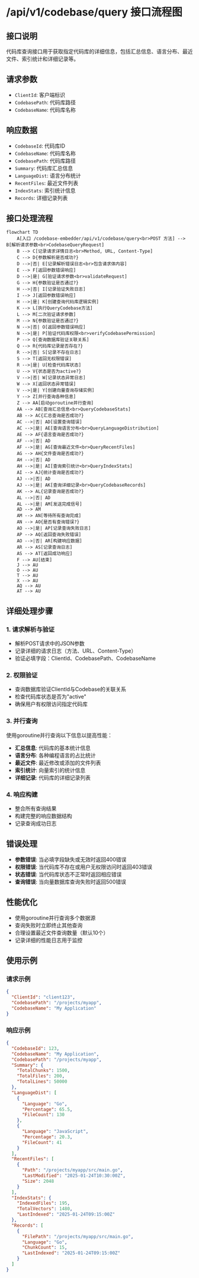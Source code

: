 # /api/v1/codebase/query 接口流程图

## 接口说明
代码库查询接口用于获取指定代码库的详细信息，包括汇总信息、语言分布、最近文件、索引统计和详细记录等。

## 请求参数
- `ClientId`: 客户端标识
- `CodebasePath`: 代码库路径
- `CodebaseName`: 代码库名称

## 响应数据
- `CodebaseId`: 代码库ID
- `CodebaseName`: 代码库名称
- `CodebasePath`: 代码库路径
- `Summary`: 代码库汇总信息
- `LanguageDist`: 语言分布统计
- `RecentFiles`: 最近文件列表
- `IndexStats`: 索引统计信息
- `Records`: 详细记录列表

## 接口处理流程

```mermaid
flowchart TD
    A[入口 /codebase-embedder/api/v1/codebase/query<br>POST 方法] --> B[解析请求参数<br>CodebaseQueryRequest]
    B --> C[记录请求详情日志<br>Method, URL, Content-Type]
    C --> D{参数解析是否成功?}
    D -->|否| E[记录解析错误日志<br>包含请求体内容]
    E --> F[返回参数错误响应]
    D -->|是| G[验证请求参数<br>validateRequest]
    G --> H{参数验证是否通过?}
    H -->|否| I[记录验证失败日志]
    I --> J[返回参数错误响应]
    H -->|是| K[创建查询代码库逻辑实例]
    K --> L[执行QueryCodebase方法]
    L --> M[二次验证请求参数]
    M --> N{参数验证是否通过?}
    N -->|否| O[返回参数错误响应]
    N -->|是| P[验证代码库权限<br>verifyCodebasePermission]
    P --> Q[查询数据库验证关联关系]
    Q --> R{代码库记录是否存在?}
    R -->|否| S[记录不存在日志]
    S --> T[返回无权限错误]
    R -->|是| U[检查代码库状态]
    U --> V{状态是否为active?}
    V -->|否| W[记录状态异常日志]
    W --> X[返回状态异常错误]
    V -->|是| Y[创建向量查询存储实例]
    Y --> Z[并行查询各种信息]
    Z --> AA[启动goroutine并行查询]
    AA --> AB[查询汇总信息<br>QueryCodebaseStats]
    AB --> AC{汇总查询是否成功?}
    AC -->|否| AD[设置查询错误]
    AC -->|是| AE[查询语言分布<br>QueryLanguageDistribution]
    AE --> AF{语言查询是否成功?}
    AF -->|否| AD
    AF -->|是| AG[查询最近文件<br>QueryRecentFiles]
    AG --> AH{文件查询是否成功?}
    AH -->|否| AD
    AH -->|是| AI[查询索引统计<br>QueryIndexStats]
    AI --> AJ{统计查询是否成功?}
    AJ -->|否| AD
    AJ -->|是| AK[查询详细记录<br>QueryCodebaseRecords]
    AK --> AL{记录查询是否成功?}
    AL -->|否| AD
    AL -->|是| AM[发送完成信号]
    AD --> AM
    AM --> AN[等待所有查询完成]
    AN --> AO{是否有查询错误?}
    AO -->|是| AP[记录查询失败日志]
    AP --> AQ[返回查询失败错误]
    AO -->|否| AR[构建响应数据]
    AR --> AS[记录查询日志]
    AS --> AT[返回成功响应]
    F --> AU[结束]
    J --> AU
    O --> AU
    T --> AU
    X --> AU
    AQ --> AU
    AT --> AU
```

## 详细处理步骤

### 1. 请求解析与验证
- 解析POST请求中的JSON参数
- 记录详细的请求日志（方法、URL、Content-Type）
- 验证必填字段：ClientId、CodebasePath、CodebaseName

### 2. 权限验证
- 查询数据库验证ClientId与Codebase的关联关系
- 检查代码库状态是否为"active"
- 确保用户有权限访问指定代码库

### 3. 并行查询
使用goroutine并行查询以下信息以提高性能：
- **汇总信息**: 代码库的基本统计信息
- **语言分布**: 各种编程语言的占比统计
- **最近文件**: 最近修改或添加的文件列表
- **索引统计**: 向量索引的统计信息
- **详细记录**: 代码库的详细记录列表

### 4. 响应构建
- 整合所有查询结果
- 构建完整的响应数据结构
- 记录查询成功日志

## 错误处理
- **参数错误**: 当必填字段缺失或无效时返回400错误
- **权限错误**: 当代码库不存在或用户无权限访问时返回403错误
- **状态错误**: 当代码库状态不正常时返回相应错误
- **查询错误**: 当向量数据库查询失败时返回500错误

## 性能优化
- 使用goroutine并行查询多个数据源
- 查询失败时立即终止其他查询
- 合理设置最近文件查询数量（默认10个）
- 记录详细的性能日志用于监控

## 使用示例

### 请求示例
```json
{
  "ClientId": "client123",
  "CodebasePath": "/projects/myapp",
  "CodebaseName": "My Application"
}
```

### 响应示例
```json
{
  "CodebaseId": 123,
  "CodebaseName": "My Application",
  "CodebasePath": "/projects/myapp",
  "Summary": {
    "TotalChunks": 1500,
    "TotalFiles": 200,
    "TotalLines": 50000
  },
  "LanguageDist": [
    {
      "Language": "Go",
      "Percentage": 65.5,
      "FileCount": 130
    },
    {
      "Language": "JavaScript",
      "Percentage": 20.3,
      "FileCount": 41
    }
  ],
  "RecentFiles": [
    {
      "Path": "/projects/myapp/src/main.go",
      "LastModified": "2025-01-24T10:30:00Z",
      "Size": 2048
    }
  ],
  "IndexStats": {
    "IndexedFiles": 195,
    "TotalVectors": 1480,
    "LastIndexed": "2025-01-24T09:15:00Z"
  },
  "Records": [
    {
      "FilePath": "/projects/myapp/src/main.go",
      "Language": "Go",
      "ChunkCount": 15,
      "LastIndexed": "2025-01-24T09:15:00Z"
    }
  ]
}